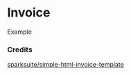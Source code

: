 # Invoice

Example

### Credits

[sparksuite/simple-html-invoice-template](https://github.com/sparksuite/simple-html-invoice-template/)
